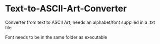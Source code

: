 # Text-to-ASCII-Art-Converter
Converter from text to ASCII Art, needs an alphabet/font supplied in a .txt file

Font needs to be in the same folder as executable
